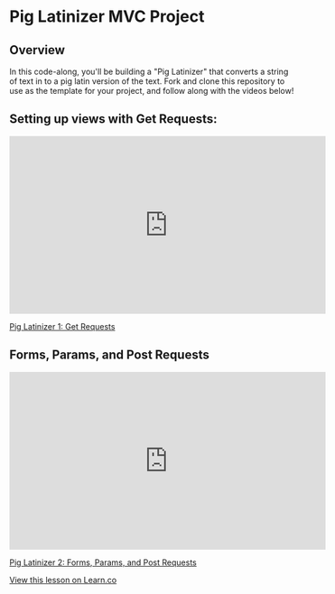 # Pig Latinizer MVC Project

## Overview
In this code-along, you'll be building a "Pig Latinizer" that converts a string of text in to a pig latin version of the text.
Fork and clone this repository to use as the template for your project, and follow along with the videos below!


## Setting up views with Get Requests: 

<iframe width="560" height="315" src="https://www.youtube.com/embed/NrV54gtwp5Q" frameborder="0"
allowfullscreen></iframe><p><a href="https://www.youtube.com/watch?v=NrV54gtwp5Q">Pig Latinizer 1: Get Requests</a></p>

## Forms, Params, and Post Requests

<iframe width="560" height="315" src="https://www.youtube.com/embed/pGIynaHuyzQ" frameborder="0"
allowfullscreen></iframe><p><a href="https://www.youtube.com/watch?v=pGIynaHuyzQ">Pig Latinizer 2: Forms, Params, and Post Requests</a></p>

<a href='https://learn.co/lessons/sinatra-pig-latinizer-codealong' data-visibility='hidden'>View this lesson on Learn.co</a>
